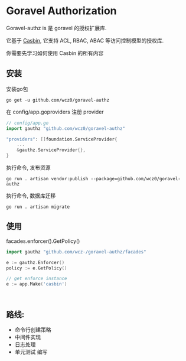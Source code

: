 # Goravel Authorization

Goravel-authz is 是 goravel 的授权扩展库.

它基于 [Casbin](https://github.com/casbin/casbin), 它支持 ACL, RBAC, ABAC 等访问控制模型的授权库.

你需要先学习如何使用 Casbin 的所有内容

## 安装

安装go包

```shell
go get -u github.com/wcz0/goravel-authz
```

在 config/app.goproviders 注册 provider

```go
// config/app.go
import gauthz "github.com/wcz0/goravel-authz"

"providers": []foundation.ServiceProvider{
    ...
    &gauthz.ServiceProvider{},
}
```

执行命令, 发布资源

```shell
go run . artisan vendor:publish --package=github.com/wcz0/goravel-authz
```

执行命令, 数据库迁移

```shell
go run . artisan migrate
```



## 使用

facades.enforcer().GetPolicy()

```go
import gauthz "github.com/wcz-/goravel-authz/facades"

e := gauthz.Enforcer()
policy := e.GetPolicy()

// get enforce instance
e := app.Make('casbin')




```

## 路线:

- 命令行创建策略
- 中间件实现
- 日志处理
- 单元测试 编写
